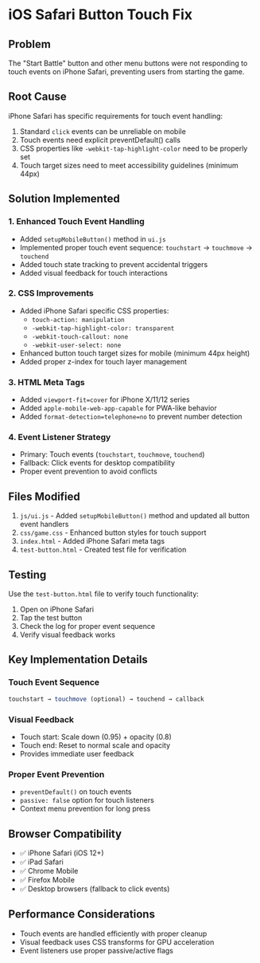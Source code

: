 # iOS Safari Button Touch Fix

## Problem
The "Start Battle" button and other menu buttons were not responding to touch events on iPhone Safari, preventing users from starting the game.

## Root Cause
iPhone Safari has specific requirements for touch event handling:
1. Standard `click` events can be unreliable on mobile
2. Touch events need explicit preventDefault() calls
3. CSS properties like `-webkit-tap-highlight-color` need to be properly set
4. Touch target sizes need to meet accessibility guidelines (minimum 44px)

## Solution Implemented

### 1. Enhanced Touch Event Handling
- Added `setupMobileButton()` method in `ui.js`
- Implemented proper touch event sequence: `touchstart` → `touchmove` → `touchend`
- Added touch state tracking to prevent accidental triggers
- Added visual feedback for touch interactions

### 2. CSS Improvements
- Added iPhone Safari specific CSS properties:
  - `touch-action: manipulation`
  - `-webkit-tap-highlight-color: transparent`
  - `-webkit-touch-callout: none`
  - `-webkit-user-select: none`
- Enhanced button touch target sizes for mobile (minimum 44px height)
- Added proper z-index for touch layer management

### 3. HTML Meta Tags
- Added `viewport-fit=cover` for iPhone X/11/12 series
- Added `apple-mobile-web-app-capable` for PWA-like behavior
- Added `format-detection=telephone=no` to prevent number detection

### 4. Event Listener Strategy
- Primary: Touch events (`touchstart`, `touchmove`, `touchend`)
- Fallback: Click events for desktop compatibility
- Proper event prevention to avoid conflicts

## Files Modified
1. `js/ui.js` - Added `setupMobileButton()` method and updated all button event handlers
2. `css/game.css` - Enhanced button styles for touch support
3. `index.html` - Added iPhone Safari meta tags
4. `test-button.html` - Created test file for verification

## Testing
Use the `test-button.html` file to verify touch functionality:
1. Open on iPhone Safari
2. Tap the test button
3. Check the log for proper event sequence
4. Verify visual feedback works

## Key Implementation Details

### Touch Event Sequence
```javascript
touchstart → touchmove (optional) → touchend → callback
```

### Visual Feedback
- Touch start: Scale down (0.95) + opacity (0.8)
- Touch end: Reset to normal scale and opacity
- Provides immediate user feedback

### Proper Event Prevention
- `preventDefault()` on touch events
- `passive: false` option for touch listeners
- Context menu prevention for long press

## Browser Compatibility
- ✅ iPhone Safari (iOS 12+)
- ✅ iPad Safari
- ✅ Chrome Mobile
- ✅ Firefox Mobile
- ✅ Desktop browsers (fallback to click events)

## Performance Considerations
- Touch events are handled efficiently with proper cleanup
- Visual feedback uses CSS transforms for GPU acceleration
- Event listeners use proper passive/active flags